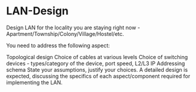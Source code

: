 # LAN-Design
Design LAN for the locality you are staying right now - Apartment/Township/Colony/Village/Hostel/etc.

You need to address the following aspect:

Topological design
Choice of cables at various levels
Choice of switching devices - types/category of the device, port speed, L2/L3
IP Addressing schema
State your assumptions, justify your choices. A detailed design is expected, discussing the specifics of each aspect/component required for implementing the LAN.
